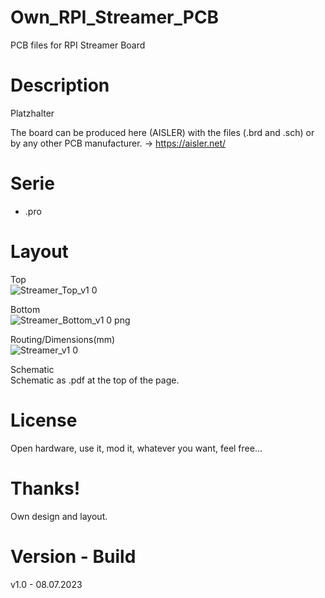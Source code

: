 # Own_RPI_Streamer_PCB

PCB files for RPI Streamer Board

# Description

Platzhalter

The board can be produced here (AISLER) with the files (.brd and .sch) or by any other PCB manufacturer. -> https://aisler.net/

# Serie

- .pro

# Layout

Top<br>
![Streamer_Top_v1 0](https://github.com/CrackXT/Own_RPI_Streamer_PCB/assets/88975406/e0ca7760-df2c-4e0b-b389-9d44c2a153d4)

Bottom<br>
![Streamer_Bottom_v1 0 png](https://github.com/CrackXT/Own_RPI_Streamer_PCB/assets/88975406/d2b89899-cb1e-4738-bd4a-1f4c93c2db94)

Routing/Dimensions(mm)<br>
![Streamer_v1 0](https://github.com/CrackXT/Own_RPI_Streamer_PCB/assets/88975406/a5c2bd44-fc14-411e-9670-4e2d1208333b)

Schematic<br>
Schematic as .pdf at the top of the page.

# License

Open hardware, use it, mod it, whatever you want, feel free...

# Thanks!

Own design and layout.

# Version - Build

v1.0 - 08.07.2023
